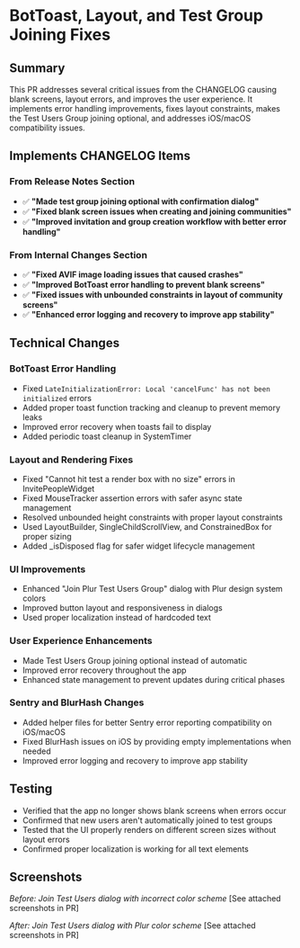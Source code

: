 # BotToast, Layout, and Test Group Joining Fixes

## Summary
This PR addresses several critical issues from the CHANGELOG causing blank screens, layout errors, and improves the user experience. It implements error handling improvements, fixes layout constraints, makes the Test Users Group joining optional, and addresses iOS/macOS compatibility issues.

## Implements CHANGELOG Items

### From Release Notes Section
- ✅ **"Made test group joining optional with confirmation dialog"**
- ✅ **"Fixed blank screen issues when creating and joining communities"**
- ✅ **"Improved invitation and group creation workflow with better error handling"**

### From Internal Changes Section  
- ✅ **"Fixed AVIF image loading issues that caused crashes"**
- ✅ **"Improved BotToast error handling to prevent blank screens"**
- ✅ **"Fixed issues with unbounded constraints in layout of community screens"**
- ✅ **"Enhanced error logging and recovery to improve app stability"**

## Technical Changes

### BotToast Error Handling
- Fixed `LateInitializationError: Local 'cancelFunc' has not been initialized` errors
- Added proper toast function tracking and cleanup to prevent memory leaks
- Improved error recovery when toasts fail to display
- Added periodic toast cleanup in SystemTimer

### Layout and Rendering Fixes
- Fixed "Cannot hit test a render box with no size" errors in InvitePeopleWidget
- Fixed MouseTracker assertion errors with safer async state management
- Resolved unbounded height constraints with proper layout constraints
- Used LayoutBuilder, SingleChildScrollView, and ConstrainedBox for proper sizing
- Added _isDisposed flag for safer widget lifecycle management

### UI Improvements
- Enhanced "Join Plur Test Users Group" dialog with Plur design system colors
- Improved button layout and responsiveness in dialogs
- Used proper localization instead of hardcoded text

### User Experience Enhancements
- Made Test Users Group joining optional instead of automatic
- Improved error recovery throughout the app
- Enhanced state management to prevent updates during critical phases

### Sentry and BlurHash Changes
- Added helper files for better Sentry error reporting compatibility on iOS/macOS
- Fixed BlurHash issues on iOS by providing empty implementations when needed
- Improved error logging and recovery to improve app stability

## Testing
- Verified that the app no longer shows blank screens when errors occur
- Confirmed that new users aren't automatically joined to test groups
- Tested that the UI properly renders on different screen sizes without layout errors
- Confirmed proper localization is working for all text elements

## Screenshots
*Before: Join Test Users dialog with incorrect color scheme*
[See attached screenshots in PR]

*After: Join Test Users dialog with Plur color scheme*
[See attached screenshots in PR]